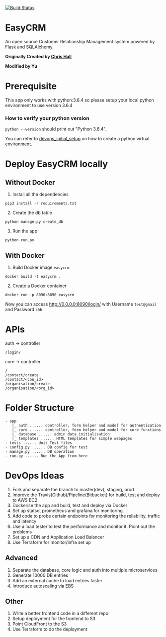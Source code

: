 [![Build Status](https://travis-ci.org/cghall/EasyCRM.svg?branch=master)](https://travis-ci.org/cghall/EasyCRM)
# EasyCRM
An open source Customer Relationship Management system powered by Flask and SQLAlchemy.


**Originally Created by [Chris Hall](www.chrishall.io)**

**Modified by Yu**


# Prerequisite

This app only works with python:3.6.4 so please setup your local python environment to use version 3.6.4

### How to verify your python version

`python --version` should print out "Python 3.6.4".

You can refer to [devops_initial_setup](https://github.com/JiangRenDevOps/DevOpsLectureNotesV5/blob/master/WK1-CDN-DNS/devops-initial-setup.md) on how to create a python virtual environment.

# Deploy EasyCRM locally

## Without Docker

1. Install all the dependencies
```
pip3 install -r requirements.txt
```
2. Create the db table
```
python manage.py create_db
```
3. Run the app
```
python run.py
```

## With Docker

1. Build Docker image `easycrm`
```
docker build -t easycrm .
```
2. Create a Docker container
```
docker run -p 8090:8090 easycrm
```
Now you can access http://0.0.0.0:8090/login/ with Username `test@gmail` and Password `shh`

# APIs
auth -> controller
```
/login/
```

core -> controller
```
/
/contact/create
/contact/<con_id>
/organisation/create
/organisation/<org_id>
```

# Folder Structure

```
- app
   |_ auth ...... controller, form helper and model for authentication
   |_ core ...... controller, form helper and model for core functions
   |_ database ...... admin data initialisation
   |_ templates ...... HTML templates for simple webpages
- tests ...... Unit Test files
- config.py ...... DB config for test
- manage.py ...... DB operation
- run.py ...... Run the App from here
```

# DevOps Ideas

1. Fork and separate the branch to master(dev), staging, prod
2. Improve the Travis(Github)/Pipeline(Bitbucket) for build, test and deploy to AWS EC2
3. Dockerise the app and build, test and deploy via Docker
4. Set up statsd, prometheus and grafana for monitoring
5. Add code to probe certain endpoints for monitoring the reliability, traffic and latency
6. Use a load tester to test the performance and monitor it. Point out the problems
7. Set up a CDN and Application Load Balancer
8. Use Terraform for monitor/infra set up

## Advanced

1. Separate the database, core logic and auth into multiple microservices
2. Generate 10000 DB entries
3. Add an external cache to load entries faster
4. Introduce autoscaling via EBS

## Other

1. Write a better frontend code in a different repo
2. Setup deployment for the frontend to S3
3. Point CloudFront to the S3
4. Use Terraform to do the deployment


